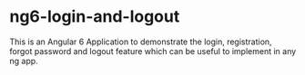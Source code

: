 # ng6-login-and-logout
This is an Angular 6 Application to demonstrate the login, registration, forgot password and logout feature which can be useful to implement in any ng app.
